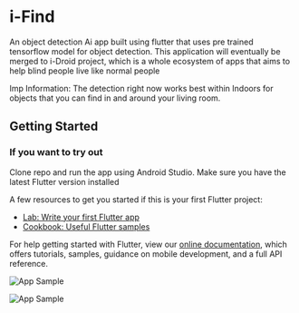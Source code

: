 # i-Find

An object detection Ai app built using flutter that uses pre trained tensorflow model for object detection.
This application will eventually be merged to i-Droid project, which is a whole ecosystem of apps that aims to help blind people live like normal people

Imp Information: The detection right now works best within Indoors for objects that you can find in and around your living room.

## Getting Started

### If you want to try out

Clone repo and run the app using Android Studio.
Make sure you have the latest Flutter version installed


A few resources to get you started if this is your first Flutter project:

- [Lab: Write your first Flutter app](https://flutter.dev/docs/get-started/codelab)
- [Cookbook: Useful Flutter samples](https://flutter.dev/docs/cookbook)

For help getting started with Flutter, view our
[online documentation](https://flutter.dev/docs), which offers tutorials,
samples, guidance on mobile development, and a full API reference.


![App Sample](../main/assets/sample_file_1.jpg)

![App Sample](../main/assets/sample_file_2.jpg)
